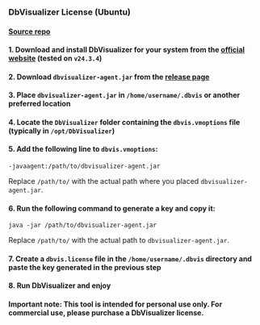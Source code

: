 ### DbVisualizer License (Ubuntu)

#### [Source repo](https://github.com/xiaguliuxiang/dbvisualizer-agent)

#### 1. Download and install DbVisualizer for your system from the [official website](https://www.dbvis.com/download/) (tested on `v24.3.4`)

#### 2. Download `dbvisualizer-agent.jar` from the [release page](https://github.com/Gasprinskiy/dbv-licence/releases)

#### 3. Place `dbvisualizer-agent.jar` in `/home/username/.dbvis` or another preferred location

#### 4. Locate the `DbVisualizer` folder containing the `dbvis.vmoptions` file (typically in `/opt/DbVisualizer`)

#### 5. Add the following line to `dbvis.vmoptions`:
```
-javaagent:/path/to/dbvisualizer-agent.jar
```
Replace `/path/to/` with the actual path where you placed `dbvisualizer-agent.jar`.

#### 6. Run the following command to generate a key and copy it:
```
java -jar /path/to/dbvisualizer-agent.jar
```
Replace `/path/to/` with the actual path to `dbvisualizer-agent.jar`.

#### 7. Create a `dbvis.license` file in the `/home/username/.dbvis` directory and paste the key generated in the previous step

#### 8. Run DbVisualizer and enjoy

#### Important note: This tool is intended for personal use only. For commercial use, please purchase a DbVisualizer license.

